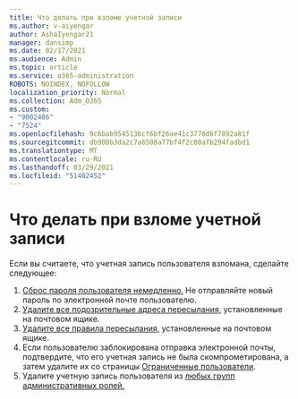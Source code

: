 ```yaml
---
title: Что делать при взломе учетной записи
ms.author: v-aiyengar
author: AshaIyengar21
manager: dansimp
ms.date: 02/17/2021
ms.audience: Admin
ms.topic: article
ms.service: o365-administration
ROBOTS: NOINDEX, NOFOLLOW
localization_priority: Normal
ms.collection: Adm_O365
ms.custom:
- "9002486"
- "7524"
ms.openlocfilehash: 9c6bab9545136cf6bf26ae41c3776d6f7892a81f
ms.sourcegitcommit: db908b3da2c7a6508a77bf4f2c80afb294fadbd1
ms.translationtype: MT
ms.contentlocale: ru-RU
ms.lasthandoff: 03/29/2021
ms.locfileid: "51402452"
---
```

# <a name="what-to-do-when-an-account-is-hacked"></a>Что делать при взломе учетной записи

Если вы считаете, что учетная запись пользователя взломана, сделайте следующее:

1. [Сброс пароля пользователя немедленно.](https://go.microsoft.com/fwlink/?linkid=2103704)  Не отправляйте новый пароль по электронной почте пользователю.
1. [Удалите все подозрительные адреса пересылания,](https://go.microsoft.com/fwlink/?linkid=2103705) установленные на почтовом ящике.
1. [Удалите все правила пересылания,](https://go.microsoft.com/fwlink/?linkid=2103706) установленные на почтовом ящике.
1. Если пользователю заблокирована отправка электронной почты, подтвердите, что его учетная запись не была скомпрометирована, а затем удалите их со страницы [Ограниченные пользователи](https://go.microsoft.com/fwlink/?linkid=2103706).
1. Удалите учетную запись пользователя из [любых групп административных ролей.](https://go.microsoft.com/fwlink/?linkid=2092294)